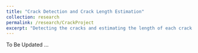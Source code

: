 ```yaml
---
title: "Crack Detection and Crack Length Estimation"
collection: research
permalink: /research/CrackProject
excerpt: "Detecting the cracks and estimating the length of each crack based on data from digital CT scans"
---
```


To Be Updated ...
